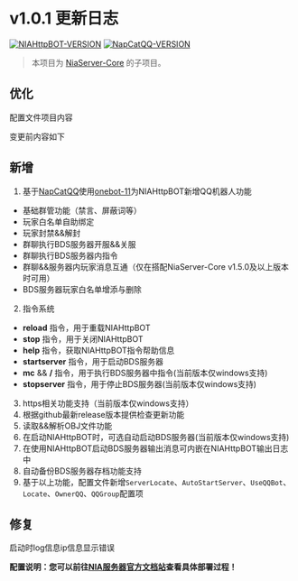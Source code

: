 # v1.0.1 更新日志

[![NIAHttpBOT-VERSION](https://img.shields.io/badge/NIAHttpBOT-v1.0.0-blue?style=for-the-badge&logo=appveyor)](https://github.com/Nia-Server/NIAHttpBOT/) [![NapCatQQ-VERSION](https://img.shields.io/badge/NapCatQQ-v4.3.3-green?style=for-the-badge&logo=appveyor)](https://github.com/NapNeko/NapCatQQ/releases/tag/v4.3.3)

> 本项目为 [NiaServer-Core](https://github.com/Nia-Server/NiaServer-Core) 的子项目。



## 优化

配置文件项目内容

变更前内容如下

## 新增

1. 基于[NapCatQQ](https://napneko.icu/)使用[onebot-11](https://github.com/botuniverse/onebot-11/)为NIAHttpBOT新增QQ机器人功能
- 基础群管功能（禁言、屏蔽词等）
- 玩家白名单自助绑定
- 玩家封禁&&解封
- 群聊执行BDS服务器开服&&关服
- 群聊执行BDS服务器内指令
- 群聊&&服务器内玩家消息互通（仅在搭配NiaServer-Core v1.5.0及以上版本时可用）
- BDS服务器玩家白名单增添与删除
2. 指令系统
- **reload** 指令，用于重载NIAHttpBOT
- **stop** 指令，用于关闭NIAHttpBOT
- **help** 指令，获取NIAHttpBOT指令帮助信息
- **startserver** 指令，用于启动BDS服务器
- **mc** && **/** 指令，用于执行BDS服务器中指令(当前版本仅windows支持)
- **stopserver** 指令，用于停止BDS服务器(当前版本仅windows支持)
3. https相关功能支持（当前版本仅windows支持）
4. 根据github最新release版本提供检查更新功能
5. 读取&&解析OBJ文件功能
6. 在启动NIAHttpBOT时，可选自动启动BDS服务器(当前版本仅windows支持)
7. 在使用NIAHttpBOT启动BDS服务器输出消息可内嵌在NIAHttpBOT输出日志中
8. 自动备份BDS服务器存档功能支持
9. 基于以上功能，配置文件新增`ServerLocate`、`AutoStartServer`、`UseQQBot`、`Locate`、`OwnerQQ`、`QQGroup`配置项

## 修复

启动时log信息ip信息显示错误


**配置说明：您可以前往[NIA服务器官方文档站](https://docs.mcnia.com/dev/Http-Bot.html)查看具体部署过程！**